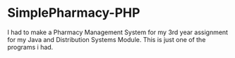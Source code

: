 # SimplePharmacy-PHP
I had to make a Pharmacy Management System for my 3rd year assignment for my Java and Distribution Systems Module. This is just one of the programs i had.
